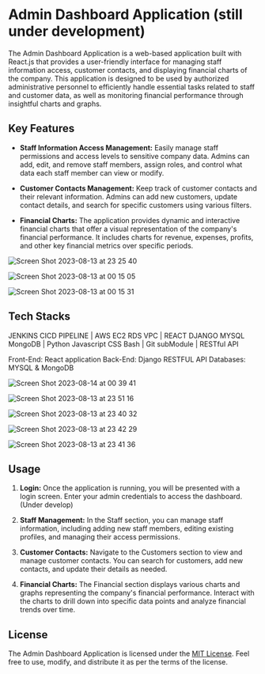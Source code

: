 # Admin Dashboard Application (still under development)

The Admin Dashboard Application is a web-based application built with React.js that provides a user-friendly interface for managing staff information access, customer contacts, and displaying financial charts of the company. This application is designed to be used by authorized administrative personnel to efficiently handle essential tasks related to staff and customer data, as well as monitoring financial performance through insightful charts and graphs.

## Key Features

- **Staff Information Access Management:** Easily manage staff permissions and access levels to sensitive company data. Admins can add, edit, and remove staff members, assign roles, and control what data each staff member can view or modify.

- **Customer Contacts Management:** Keep track of customer contacts and their relevant information. Admins can add new customers, update contact details, and search for specific customers using various filters.

- **Financial Charts:** The application provides dynamic and interactive financial charts that offer a visual representation of the company's financial performance. It includes charts for revenue, expenses, profits, and other key financial metrics over specific periods.

![Screen Shot 2023-08-13 at 23 25 40](https://github.com/Ethan-LN/Data-Dashboard/assets/71419743/b5741ce4-aaad-4c02-b7c9-9d4110dac486)

![Screen Shot 2023-08-13 at 00 15 05](https://github.com/Ethan-LN/Data-Dashboard/assets/71419743/7d01bf1b-9d8a-4ba3-8927-5eded0ab43f5)

![Screen Shot 2023-08-13 at 00 15 31](https://github.com/Ethan-LN/Data-Dashboard/assets/71419743/85fcd9ac-c8c5-4fe0-8045-bc550af129c9)


## Tech Stacks 

JENKINS CICD PIPELINE | AWS EC2 RDS VPC | REACT  DJANGO  MYSQL MongoDB | Python Javascript CSS Bash | Git subModule | RESTful API

Front-End: React application
Back-End:  Django RESTFUL API 
Databases: MYSQL & MongoDB

![Screen Shot 2023-08-14 at 00 39 41](https://github.com/Ethan-LN/Data-Dashboard/assets/71419743/da52fdba-514a-450d-9ec9-722653e3adee)

![Screen Shot 2023-08-13 at 23 51 16](https://github.com/Ethan-LN/Data-Dashboard/assets/71419743/d6b296bb-4630-4aac-91c7-0e6a840f310e)

![Screen Shot 2023-08-13 at 23 40 32](https://github.com/Ethan-LN/Data-Dashboard/assets/71419743/61b1c632-0bbe-4bfb-8c92-13c2b303bb65)

![Screen Shot 2023-08-13 at 23 42 29](https://github.com/Ethan-LN/Data-Dashboard/assets/71419743/6dc948ab-db61-420f-a8f0-b32a27ada02f)

![Screen Shot 2023-08-13 at 23 41 36](https://github.com/Ethan-LN/Data-Dashboard/assets/71419743/6d2868b2-cee5-4b8c-b651-5612a386f11f)


## Usage

1. **Login:** Once the application is running, you will be presented with a login screen. Enter your admin credentials to access the dashboard.(Under develop)

2. **Staff Management:** In the Staff section, you can manage staff information, including adding new staff members, editing existing profiles, and managing their access permissions.

3. **Customer Contacts:** Navigate to the Customers section to view and manage customer contacts. You can search for customers, add new contacts, and update their details as needed.

4. **Financial Charts:** The Financial section displays various charts and graphs representing the company's financial performance. Interact with the charts to drill down into specific data points and analyze financial trends over time.


## License

The Admin Dashboard Application is licensed under the [MIT License](LICENSE). Feel free to use, modify, and distribute it as per the terms of the license.

